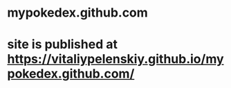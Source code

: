 # mypokedex.github.com
# site is published at https://vitaliypelenskiy.github.io/mypokedex.github.com/
